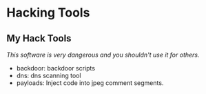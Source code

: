 Hacking Tools
============================

My Hack Tools
----------------------------

*This software is very dangerous and you shouldn't use it for others.*

* backdoor: backdoor scripts
* dns: dns scanning tool
* payloads: Inject code into jpeg comment segments.

